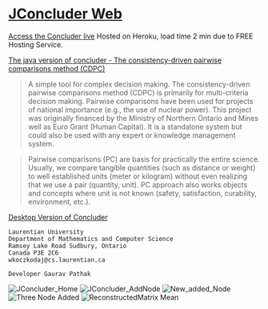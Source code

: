 # [JConcluder Web](https://jconcluder.herokuapp.com/)

[Access the Concluder live](https://jconcluder.herokuapp.com/)
Hosted on Heroku, load time 2 min due to FREE Hosting Service.

[The java version of concluder - The consistency-driven pairwise comparisons method (CDPC)](https://web.cs.laurentian.ca/wkoczkodaj/p/JACS_BSN2009.pdf)

>A simple tool for complex decision making.
The consistency-driven pairwise comparisons method (CDPC) is primarily for multi-criteria decision making. Pairwise comparisons have been used for projects of national importance (e.g., the use of nuclear power). This project was originally financed by the Ministry of Northern Ontario and Mines well as Euro Grant (Human Capital). It is a standalone system but could also be used with any expert or knowledge management system.

>Pairwise comparisons (PC) are basis for practically the entire science. Usually, we compare tangible quantities (such as distance or weight) to well established units (meter or kilogram) without even realizing that we use a pair (quantity, unit). PC approach also works objects and concepts where unit is not known (safety, satisfaction, curability, environment, etc.). 

[Desktop Version of Concluder](https://github.com/pathak-gaurav/jconcluder)


    Laurentian University
    Department of Mathematics and Computer Science
    Ramsey Lake Road Sudbury, Ontario
    Canada P3E 2C6
    wkoczkodaj@cs.laurentian.ca
    
    Developer Gaurav Pathak

![JConcluder_Home](https://user-images.githubusercontent.com/31382963/106553428-6171c100-64e7-11eb-9a78-691492f38443.PNG)
![JConcluder_AddNode](https://user-images.githubusercontent.com/31382963/106553430-6171c100-64e7-11eb-8707-78254e610a22.PNG)
![New_added_Node](https://user-images.githubusercontent.com/31382963/106553421-60d92a80-64e7-11eb-916b-d1230c9104d3.PNG)
![Three Node Added](https://user-images.githubusercontent.com/31382963/106553425-60d92a80-64e7-11eb-8ff9-6cc982df4394.PNG)
![ReconstructedMatrix Mean](https://user-images.githubusercontent.com/31382963/106553427-6171c100-64e7-11eb-8ff4-bdc02a978357.PNG)

